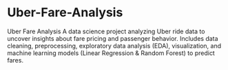 # Uber-Fare-Analysis
Uber Fare Analysis A data science project analyzing Uber ride data to uncover insights about fare pricing and passenger behavior. Includes data cleaning, preprocessing, exploratory data analysis (EDA), visualization, and machine learning models (Linear Regression &amp; Random Forest) to predict fares.
